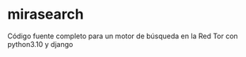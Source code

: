 # mirasearch
Código fuente completo para un motor de búsqueda en la Red Tor con python3.10 y django
